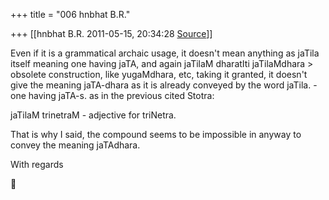 +++
title = "006 hnbhat B.R."

+++
[[hnbhat B.R.	2011-05-15, 20:34:28 [Source](https://groups.google.com/g/samskrita/c/3KQj_fx2sgM)]]



Even if it is a grammatical archaic usage, it doesn't mean anything as jaTila itself meaning one having jaTA, and again jaTilaM dharatIti jaTilaMdhara \> obsolete construction, like yugaMdhara, etc, taking it granted, it doesn't give the meaning jaTA-dhara as it is already conveyed by the word jaTila. - one having jaTA-s. as in the previous cited Stotra:

  

  

jaTilaM trinetraM - adjective for triNetra.

  

That is why I said, the compound seems to be impossible in anyway to convey the meaning jaTAdhara.  
  

With regards



